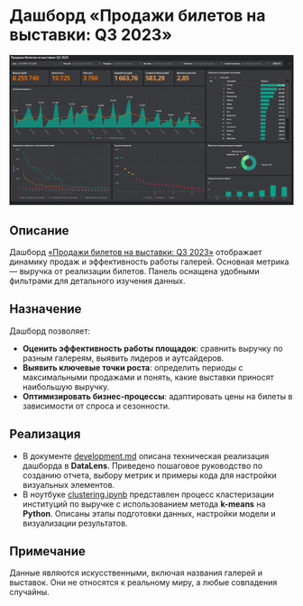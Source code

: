 # Дашборд «Продажи билетов на выставки: Q3 2023»
![Дашборд](images/dash-1.png)

## Описание
Дашборд [«Продажи билетов на выставки: Q3 2023»](https://datalens.yandex/g9h5s1o94olc2) отображает динамику продаж и эффективность работы галерей. Основная метрика — выручка от реализации билетов. Панель оснащена удобными фильтрами для детального изучения данных.

## Назначение
Дашборд позволяет:
- **Оценить эффективность работы площадок**: сравнить выручку по разным галереям, выявить лидеров и аутсайдеров.
- **Выявить ключевые точки роста**: определить периоды с максимальными продажами и понять, какие выставки приносят наибольшую выручку.
- **Оптимизировать бизнес-процессы**: адаптировать цены на билеты в зависимости от спроса и сезонности.

## Реализация
- В документе [development.md](development.md) описана техническая реализация дашборда в **DataLens**. Приведено пошаговое руководство по созданию отчета, выбору метрик и примеры кода для настройки визуальных элементов.
- В ноутбуке [clustering.ipynb](clustering.ipynb) представлен процесс кластеризации институций по выручке с использованием метода **k-means** на **Python**. Описаны этапы подготовки данных, настройки модели и визуализации результатов.

## Примечание
Данные являются искусственными, включая названия галерей и выставок. Они не относятся к реальному миру, а любые совпадения случайны. 
